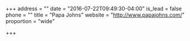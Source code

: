 +++
address = ""
date = "2016-07-22T09:49:30-04:00"
is_lead = false
phone = ""
title = "Papa Johns"
website = "http://www.papajohns.com/"
proportion = "wide"

+++
